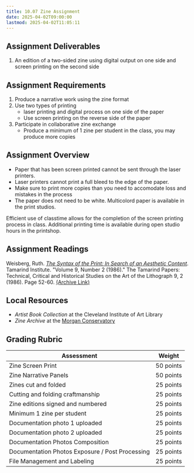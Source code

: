 ```yaml
---
title: 10.07 Zine Assignment
date: 2025-04-02T09:00:00
lastmod: 2025-04-02T11:05:11
---
```


## Assignment Deliverables

1. An edition of a two-sided zine using digital output on one side and screen printing on the second side

## Assignment Requirements

1. Produce a narrative work using the zine format
2. Use two types of printing
   - laser printing and digital process on one side of the paper
   - Use screen printing on the reverse side of the paper
3. Participate in collaborative zine exchange
   - Produce a minimum of 1 zine per student in the class, you may produce more copies

## Assignment Overview

- Paper that has been screen printed cannot be sent through the laser printers.
- Laser printers cannot print a full bleed to the edge of the paper.
- Make sure to print more copies than you need to accomodate loss and mistakes in the process
- The paper does not need to be white. Multicolord paper is available in the print studios.

Efficient use of classtime allows for the completion of the screen printing process in class. Additional printing time is available during open studio hours in the printshop.

## Assignment Readings

Weisberg, Ruth. [_The Syntax of the Print: In Search of an Aesthetic Content_](https://digitalrepository.unm.edu/tamarind_papers/vol9/iss2/1/). Tamarind Institute. "Volume 9, Number 2 (1986)." The Tamarind Papers: Technical, Critical and Historical Studies on the Art of the Lithograph 9, 2 (1986). Page 52-60. [(Archive Link)](https://web.archive.org/web/20230826184444/https://digitalrepository.unm.edu/tamarind_papers/vol9/iss2/1/)

## Local Resources

- _Artist Book Collection_ at the Cleveland Institute of Art Library
- _Zine Archive_ at the [Morgan Conservatory](https://www.morganconservatory.org/)

## Grading Rubric

<div class="responsive-table-markdown">

| Assessment                                      | Weight    |
| ----------------------------------------------- | --------- |
| Zine Screen Print                               | 50 points |
| Zine Narrative Panels                           | 50 points |
| Zines cut and folded                            | 25 points |
| Cutting and folding craftmanship                | 25 points |
| Zine editions signed and numbered               | 25 points |
| Minimum 1 zine per student                      | 25 points |
| Documentation photo 1 uploaded                  | 25 points |
| Documentation photo 2 uploaded                  | 25 points |
| Documentation Photos Composition                | 25 points |
| Documentation Photos Exposure / Post Processing | 25 points |
| File Management and Labeling                    | 25 points |

</div>
